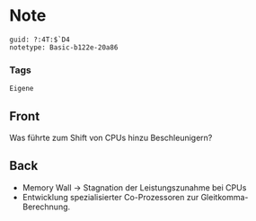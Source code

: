# Note
```
guid: ?:4T:$`D4
notetype: Basic-b122e-20a86
```

### Tags
```
Eigene
```

## Front
Was führte zum Shift von CPUs hinzu Beschleunigern?

## Back
<ul>
  <li>Memory Wall → Stagnation der Leistungszunahme bei CPUs
  <li>Entwicklung spezialisierter Co-Prozessoren zur
  Gleitkomma-Berechnung.
</ul>
